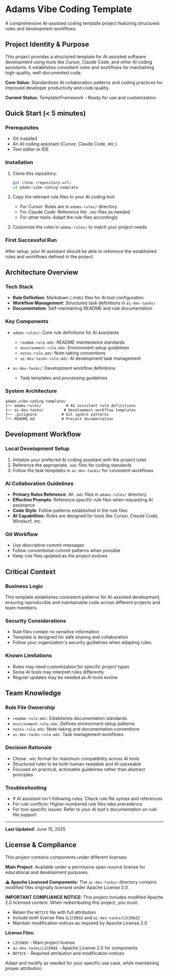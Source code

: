 # Adams Vibe Coding Template

A comprehensive AI-assisted coding template project featuring structured rules and development workflows.

## Project Identity & Purpose

This project provides a structured template for AI-assisted software development using tools like Cursor, Claude Code, and other AI coding assistants. It establishes consistent rules and workflows for maintaining high-quality, well-documented code.

**Core Value:** Standardizes AI collaboration patterns and coding practices for improved developer productivity and code quality.

**Current Status:** Template/Framework - Ready for use and customization

## Quick Start (< 5 minutes)

### Prerequisites
- Git installed
- An AI coding assistant (Cursor, Claude Code, etc.)
- Text editor or IDE

### Installation
1. Clone this repository:
   ```bash
   git clone <repository-url>
   cd adams-vibe-coding-template
   ```

2. Copy the relevant rule files to your AI coding tool:
   - For Cursor: Rules are in `adams-rules/` directory
   - For Claude Code: Reference the `.mdc` files as needed
   - For other tools: Adapt the rule files accordingly

3. Customize the rules in `adams-rules/` to match your project needs

### First Successful Run
After setup, your AI assistant should be able to reference the established rules and workflows defined in the project.

## Architecture Overview

### Tech Stack
- **Rule Definition**: Markdown (.mdc) files for AI tool configuration
- **Workflow Management**: Structured task definitions in `ai-dev-tasks/`
- **Documentation**: Self-maintaining README and rule documentation

### Key Components
- `adams-rules/`: Core rule definitions for AI assistants
  - `readme-rule.mdc`: README maintenance standards
  - `environment-rule.mdc`: Environment setup guidelines  
  - `notes-rule.mdc`: Note-taking conventions
  - `ai-dev-tasks-rule.mdc`: AI development task management

- `ai-dev-tasks/`: Development workflow definitions
  - Task templates and processing guidelines

### System Architecture
```
adams-vibe-coding-template/
├── adams-rules/           # AI assistant rule definitions
├── ai-dev-tasks/         # Development workflow templates
├── .gitignore           # Git ignore patterns
└── README.md            # Project documentation
```

## Development Workflow

### Local Development Setup
1. Initialize your preferred AI coding assistant with the project rules
2. Reference the appropriate `.mdc` files for coding standards
3. Follow the task templates in `ai-dev-tasks/` for consistent workflows

### AI Collaboration Guidelines
- **Primary Rules Reference**: All `.mdc` files in `adams-rules/` directory
- **Effective Prompts**: Reference specific rule files when requesting AI assistance
- **Code Style**: Follow patterns established in the rule files
- **AI Capabilities**: Rules are designed for tools like Cursor, Claude Code, Windsurf, etc.

### Git Workflow
- Use descriptive commit messages
- Follow conventional commit patterns when possible
- Keep rule files updated as the project evolves

## Critical Context

### Business Logic
This template establishes consistent patterns for AI-assisted development, ensuring reproducible and maintainable code across different projects and team members.

### Security Considerations
- Rule files contain no sensitive information
- Template is designed for safe sharing and collaboration
- Follow your organization's security guidelines when adapting rules

### Known Limitations
- Rules may need customization for specific project types
- Some AI tools may interpret rules differently
- Regular updates may be needed as AI tools evolve

## Team Knowledge

### Rule File Ownership
- `readme-rule.mdc`: Establishes documentation standards
- `environment-rule.mdc`: Defines environment setup patterns
- `notes-rule.mdc`: Note-taking and documentation conventions
- `ai-dev-tasks-rule.mdc`: Task management workflows

### Decision Rationale
- Chose `.mdc` format for maximum compatibility across AI tools
- Structured rules to be both human-readable and AI-parseable
- Focused on practical, actionable guidelines rather than abstract principles

### Troubleshooting
- If AI assistant isn't following rules: Check rule file syntax and references
- For rule conflicts: Higher-numbered rule files take precedence
- For tool-specific issues: Refer to your AI tool's documentation on rule file support

---

**Last Updated:** June 15, 2025

## License & Compliance

This project contains components under different licenses:

**Main Project:** Available under a permissive open-source license for educational and development purposes.

**⚠️ Apache Licensed Components:** The `ai-dev-tasks/` directory contains modified files originally licensed under Apache License 2.0.

**IMPORTANT COMPLIANCE NOTICE:** This project includes modified Apache 2.0 licensed content. When redistributing this project, you must:
- Retain the `NOTICE` file with full attribution
- Include both license files (`LICENSE` and `ai-dev-tasks/LICENSE`)
- Maintain modification notices as required by Apache License 2.0

**License Files:**
- `LICENSE` - Main project license  
- `ai-dev-tasks/LICENSE` - Apache License 2.0 for components
- `NOTICE` - Required attribution and modification notices

Adapt and modify as needed for your specific use case, while maintaining proper attribution.